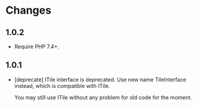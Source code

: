 # Changes

## 1.0.2

- Require PHP 7.4+.

## 1.0.1

- [deprecate] ITile interface is deprecated.
  Use new name TileInterface instead, which is compatible with ITile.

  You may still use ITile without any problem for old code for the moment.
